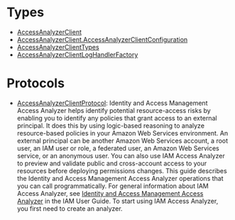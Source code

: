 # Types

  - [AccessAnalyzerClient](/aws-sdk-swift/reference/0.x/AWSAccessAnalyzer/AccessAnalyzerClient)
  - [AccessAnalyzerClient.AccessAnalyzerClientConfiguration](/aws-sdk-swift/reference/0.x/AWSAccessAnalyzer/AccessAnalyzerClient_AccessAnalyzerClientConfiguration)
  - [AccessAnalyzerClientTypes](/aws-sdk-swift/reference/0.x/AWSAccessAnalyzer/AccessAnalyzerClientTypes)
  - [AccessAnalyzerClientLogHandlerFactory](/aws-sdk-swift/reference/0.x/AWSAccessAnalyzer/AccessAnalyzerClientLogHandlerFactory)

# Protocols

  - [AccessAnalyzerClientProtocol](/aws-sdk-swift/reference/0.x/AWSAccessAnalyzer/AccessAnalyzerClientProtocol):
    Identity and Access Management Access Analyzer helps identify potential resource-access risks by enabling you to identify any policies that grant access to an external principal. It does this by using logic-based reasoning to analyze resource-based policies in your Amazon Web Services environment. An external principal can be another Amazon Web Services account, a root user, an IAM user or role, a federated user, an Amazon Web Services service, or an anonymous user. You can also use IAM Access Analyzer to preview and validate public and cross-account access to your resources before deploying permissions changes. This guide describes the Identity and Access Management Access Analyzer operations that you can call programmatically. For general information about IAM Access Analyzer, see [Identity and Access Management Access Analyzer](https://docs.aws.amazon.com/IAM/latest/UserGuide/what-is-access-analyzer.html) in the IAM User Guide. To start using IAM Access Analyzer, you first need to create an analyzer.

